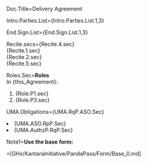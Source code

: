 Doc.Title=Delivery Agreement

Intro.Parties.List={Intro.Parties.List.1,3}

End.Sign.List={End.Sign.List.1,3}

Recite.secs={Recite.4.sec}<br>{Recite.1.sec}<br>{Recite.2.sec}<br>{Recite.5.sec}

Roles.Sec=<b>Roles</b><br>In {this_Agreement}:<ol><li>{Role.P1.sec}<li>{Role.P3.sec}</ol>

UMA.Obligations={UMA.RqP.ASO.Sec}<li>{UMA.ASO.RpP.Sec}<li>{UMA.AuthzP.RqP.Sec}

Note1=<b>Use the base form:</b>

=[GHx/KantaraInitiative/PandaPass/Form/Base_0.md]